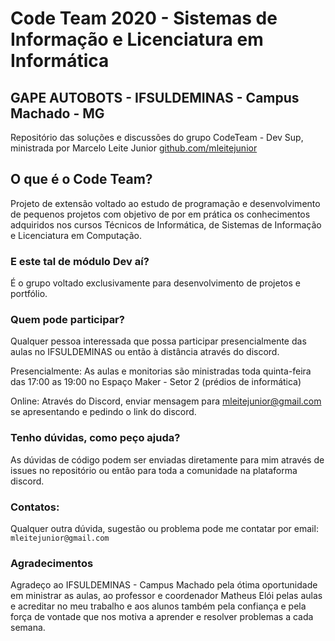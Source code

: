 # Code Team 2020 - Sistemas de Informação e Licenciatura em Informática
## GAPE AUTOBOTS - IFSULDEMINAS - Campus Machado - MG

Repositório das soluções e discussões do grupo CodeTeam - Dev Sup, ministrada por Marcelo Leite Junior [github.com/mleitejunior](https://github.com/mleitejunior)

## O que é o Code Team?

Projeto de extensão voltado ao estudo de programação e desenvolvimento de pequenos projetos com objetivo de por em prática os conhecimentos adquiridos nos cursos Técnicos de Informática, de Sistemas de Informação e Licenciatura em Computação.

### E este tal de módulo Dev aí?

É o grupo voltado exclusivamente para desenvolvimento de projetos e portfólio.

### Quem pode participar?

Qualquer pessoa interessada que possa participar presencialmente das aulas no IFSULDEMINAS ou então à distância através do discord.

Presencialmente:
As aulas e monitorias são ministradas toda quinta-feira das 17:00 as 19:00 no Espaço Maker - Setor 2 (prédios de informática)

Online:
Através do Discord, enviar mensagem para mleitejunior@gmail.com se apresentando e pedindo o link do discord.

### Tenho dúvidas, como peço ajuda?

As dúvidas de código podem ser enviadas diretamente para mim através de issues no repositório ou então para toda a comunidade na plataforma discord.

### Contatos:

Qualquer outra dúvida, sugestão ou problema pode me contatar por email: ```mleitejunior@gmail.com```

### Agradecimentos

Agradeço ao IFSULDEMINAS - Campus Machado pela ótima oportunidade em ministrar as aulas, ao professor e coordenador Matheus Elói pelas aulas e acreditar no meu trabalho e aos alunos também pela confiança e pela força de vontade que nos motiva a aprender e resolver problemas a cada semana.
